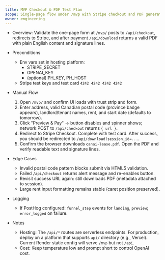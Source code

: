 ```yaml
---
title: MVP Checkout & PDF Test Plan
scope: Single-page flow under /mvp with Stripe checkout and PDF generation
owner: engineering
---
```


- Overview: Validate the one-page form at `/mvp/` posts to `/api/checkout`, redirects to Stripe, and after payment `/api/download` returns a valid PDF with plain English content and signature lines.

- Preconditions
  - Env vars set in hosting platform:
    - STRIPE_SECRET
    - OPENAI_KEY
    - (optional) PH_KEY, PH_HOST
  - Stripe test keys and test card `4242 4242 4242 4242`

- Manual Flow
  1. Open `/mvp/` and confirm UI loads with trust strip and form.
  2. Enter address, valid Canadian postal code (province badge appears), landlord/tenant names, rent, and start date (defaults to tomorrow).
  3. Click "Preview & Pay" → button disables and spinner shows; network POST to `/api/checkout` returns `{ url }`.
  4. Redirect to Stripe Checkout. Complete with test card. After success, you should be redirected to `/api/download?session_id=...`.
  5. Confirm the browser downloads `canai-lease.pdf`. Open the PDF and verify readable text and signature lines.

- Edge Cases
  - Invalid postal code pattern blocks submit via HTML5 validation.
  - Failed `/api/checkout` returns alert message and re-enables button.
  - Revisit success URL again: still downloads PDF (metadata attached to session).
  - Large rent input formatting remains stable (caret position preserved).

- Logging
  - If PostHog configured: `funnel_step` events for `landing`, `preview`; `error_logged` on failure.

- Notes
  - Hosting: The `/api/*` routes are serverless endpoints. For production, deploy on a platform that supports `api/` directory (e.g., Vercel). Current Render static config will serve `/mvp` but not `/api`.
  - Cost: Keep temperature low and prompt short to control OpenAI cost.


